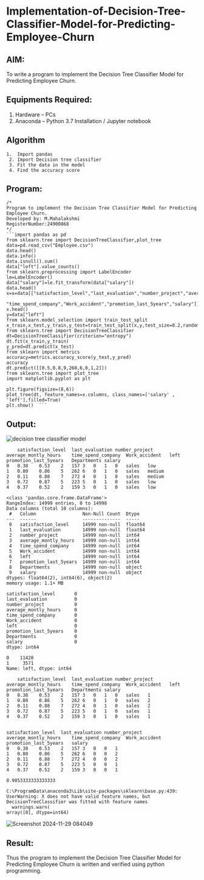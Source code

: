 # Implementation-of-Decision-Tree-Classifier-Model-for-Predicting-Employee-Churn

## AIM:
To write a program to implement the Decision Tree Classifier Model for Predicting Employee Churn.

## Equipments Required:
1. Hardware – PCs
2. Anaconda – Python 3.7 Installation / Jupyter notebook

## Algorithm
```
1.  Import pandas
 2. Import Decision tree classifier
 3. Fit the data in the model
 4. Find the accuracy score
```
## Program:
```
/*
Program to implement the Decision Tree Classifier Model for Predicting Employee Churn.
Developed by: M.Mahalakshmi
RegisterNumber:24900868  
*/
```import pandas as pd
from sklearn.tree import DecisionTreeClassifier,plot_tree
data=pd.read_csv("Employee.csv")
data.head()
data.info()
data.isnull().sum()
data["left"].value_counts()
from sklearn.preprocessing import LabelEncoder
le=LabelEncoder()
data["salary"]=le.fit_transform(data["salary"])
data.head()
x=x=data[["satisfaction_level","last_evaluation","number_project","average_montly_hours",
           "time_spend_company","Work_accident","promotion_last_5years","salary"]]
x.head()
y=data["left"]
from sklearn.model_selection import train_test_split
x_train,x_test,y_train,y_test=train_test_split(x,y,test_size=0.2,random_state=100)
from sklearn.tree import DecisionTreeClassifier
dt=DecisionTreeClassifier(criterion="entropy")
dt.fit(x_train,y_train)
y_pred=dt.predict(x_test)
from sklearn import metrics
accuracy=metrics.accuracy_score(y_test,y_pred)
accuracy
dt.predict([[0.5,0.8,9,260,6,0,1,2]])
from sklearn.tree import plot_tree
import matplotlib.pyplot as plt

plt.figure(figsize=(8,6))
plot_tree(dt, feature_names=x.columns, class_names=['salary' , 'left'],filled=True) 
plt.show()  ```
```
## Output:
![decision tree classifier model](sam.png)
```
	satisfaction_level	last_evaluation	number_project	average_montly_hours	time_spend_company	Work_accident	left	promotion_last_5years	Departments	salary
0	0.38	0.53	2	157	3	0	1	0	sales	low
1	0.80	0.86	5	262	6	0	1	0	sales	medium
2	0.11	0.88	7	272	4	0	1	0	sales	medium
3	0.72	0.87	5	223	5	0	1	0	sales	low
4	0.37	0.52	2	159	3	0	1	0	sales	low
​
<class 'pandas.core.frame.DataFrame'>
RangeIndex: 14999 entries, 0 to 14998
Data columns (total 10 columns):
 #   Column                 Non-Null Count  Dtype  
---  ------                 --------------  -----  
 0   satisfaction_level     14999 non-null  float64
 1   last_evaluation        14999 non-null  float64
 2   number_project         14999 non-null  int64  
 3   average_montly_hours   14999 non-null  int64  
 4   time_spend_company     14999 non-null  int64  
 5   Work_accident          14999 non-null  int64  
 6   left                   14999 non-null  int64  
 7   promotion_last_5years  14999 non-null  int64  
 8   Departments            14999 non-null  object 
 9   salary                 14999 non-null  object 
dtypes: float64(2), int64(6), object(2)
memory usage: 1.1+ MB

satisfaction_level       0
last_evaluation          0
number_project           0
average_montly_hours     0
time_spend_company       0
Work_accident            0
left                     0
promotion_last_5years    0
Departments              0
salary                   0
dtype: int64

0    11428
1     3571
Name: left, dtype: int64

	satisfaction_level	last_evaluation	number_project	average_montly_hours	time_spend_company	Work_accident	left	promotion_last_5years	Departments	salary
0	0.38	0.53	2	157	3	0	1	0	sales	1
1	0.80	0.86	5	262	6	0	1	0	sales	2
2	0.11	0.88	7	272	4	0	1	0	sales	2
3	0.72	0.87	5	223	5	0	1	0	sales	1
4	0.37	0.52	2	159	3	0	1	0	sales	1


satisfaction_level	last_evaluation	number_project	average_montly_hours	time_spend_company	Work_accident	promotion_last_5years	salary
0	0.38	0.53	2	157	3	0	0	1
1	0.80	0.86	5	262	6	0	0	2
2	0.11	0.88	7	272	4	0	0	2
3	0.72	0.87	5	223	5	0	0	1
4	0.37	0.52	2	159	3	0	0	1

0.9853333333333333

C:\ProgramData\anaconda3\Lib\site-packages\sklearn\base.py:439: UserWarning: X does not have valid feature names, but DecisionTreeClassifier was fitted with feature names
  warnings.warn(
array([0], dtype=int64)
```
![Screenshot 2024-11-29 084049](https://github.com/user-attachments/assets/e9170072-ecb8-410c-b8b1-5f2197ac5c4c)


## Result:
Thus the program to implement the  Decision Tree Classifier Model for Predicting Employee Churn is written and verified using python programming.
